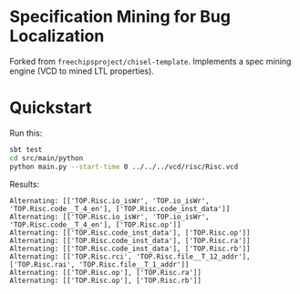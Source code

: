 Specification Mining for Bug Localization
=========================================

Forked from `freechipsproject/chisel-template`. Implements a spec mining engine (VCD to mined LTL properties).

# Quickstart
Run this:
```bash
sbt test
cd src/main/python
python main.py --start-time 0 ../../../vcd/risc/Risc.vcd
```

Results:
```
Alternating: [['TOP.Risc.io_isWr', 'TOP.io_isWr', 'TOP.Risc.code__T_4_en'], ['TOP.Risc.code_inst_data']]
Alternating: [['TOP.Risc.io_isWr', 'TOP.io_isWr', 'TOP.Risc.code__T_4_en'], ['TOP.Risc.op']]
Alternating: [['TOP.Risc.code_inst_data'], ['TOP.Risc.op']]
Alternating: [['TOP.Risc.code_inst_data'], ['TOP.Risc.ra']]
Alternating: [['TOP.Risc.code_inst_data'], ['TOP.Risc.rb']]
Alternating: [['TOP.Risc.rci', 'TOP.Risc.file__T_12_addr'], ['TOP.Risc.rai', 'TOP.Risc.file__T_1_addr']]
Alternating: [['TOP.Risc.op'], ['TOP.Risc.ra']]
Alternating: [['TOP.Risc.op'], ['TOP.Risc.rb']]
```